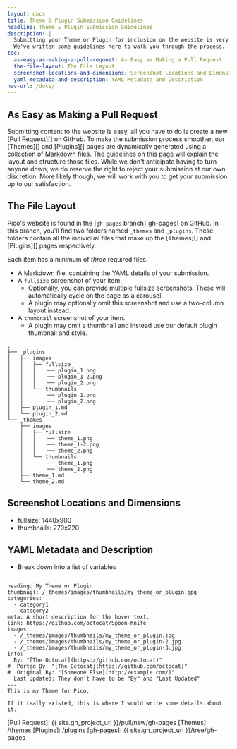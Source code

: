 ```yaml
---
layout: docs
title: Theme & Plugin Submission Guidelines
headline: Theme & Plugin Submission Guidelines
description: |
  Submitting your Theme or Plugin for inclusion on the website is very easy.<br>
  We've written some guidelines here to walk you through the process.
toc:
  as-easy-as-making-a-pull-request: As Easy as Making a Pull Request
  the-file-layout: The File Layout
  screenshot-locations-and-dimensions: Screenshot Locations and Dimensions
  yaml-metadata-and-description: YAML Metadata and Description
nav-url: /docs/
---
```


## As Easy as Making a Pull Request

Submitting content to the website is easy, all you have to do is create a new [Pull Request][] on GitHub.  To make the submission process smoother, our [Themes][] and [Plugins][] pages are dynamically generated using a collection of Markdown files.  The guidelines on this page will explain the layout and structure those files.  While we don't anticipate having to turn anyone down, we do reserve the right to reject your submission at our own discretion.  More likely though, we will work with you to get your submission up to our satisfaction.

## The File Layout

Pico's website is found in the [`gh-pages` branch][gh-pages] on GitHub.  In this branch, you'll find two folders named `_themes` and `_plugins`.  These folders contain all the individual files that make up the [Themes][] and [Plugins][] pages respectively.

Each item has a minimum of *three* required files.

* A Markdown file, containing the YAML details of your submission.
* A `fullsize` screenshot of your item.
  * Optionally, you can provide multiple fullsize screenshots.  These will automatically cycle on the page as a carousel.
  * A plugin may optionally omit this screenshot and use a two-column layout instead.
* A `thumbnail` screenshot of your item.
  * A plugin may omit a thumbnail and instead use our default plugin thumbnail and style.

```
.
├── _plugins
│   ├── images
│   │   ├── fullsize
│   │   │   ├── plugin_1.png
│   │   │   ├── plugin_1-2.png
│   │   │   └── plugin_2.png
│   │   └── thumbnails
│   │       ├── plugin_1.png
│   │       └── plugin_2.png
│   ├── plugin_1.md
│   └── plugin_2.md
└── _themes
    ├── images
    │   ├── fullsize
    │   │   ├── theme_1.png
    │   │   ├── theme_1-2.png
    │   │   └── theme_2.png
    │   └── thumbnails
    │       ├── theme_1.png
    │       └── theme_2.png
    ├── theme_1.md
    └── theme_2.md
```

## Screenshot Locations and Dimensions

* fullsize: 1440x900
* thumbnails: 270x220


## YAML Metadata and Description

* Break down into a list of variables

```
---
heading: My Theme or Plugin
thumbnail: /_themes/images/thumbnails/my_theme_or_plugin.jpg
categories:
  - category1
  - category2
meta: A short description for the hover text.
link: https://github.com/octocat/Spoon-Knife
images:
  - /_themes/images/thumbnails/my_theme_or_plugin.jpg
  - /_themes/images/thumbnails/my_theme_or_plugin-2.jpg
  - /_themes/images/thumbnails/my_theme_or_plugin-3.jpg
info:
  By: "[The Octocat](https://github.com/octocat)"
#  Ported By: "[The Octocat](https://github.com/octocat)"
#  Original By: "[Someone Else](http://example.com/)"
  Last Updated: They don't have to be "By" and "Last Updated"
---
This is my Theme for Pico.

If it really existed, this is where I would write some details about it.
```

[Pull Request]: {{ site.gh_project_url }}/pull/new/gh-pages
[Themes]: /themes
[Plugins]: /plugins
[gh-pages]: {{ site.gh_project_url }}/tree/gh-pages
